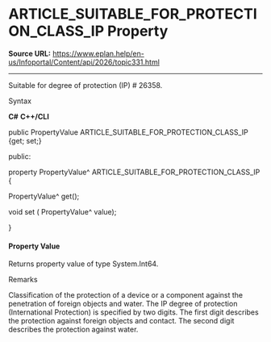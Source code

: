 # ARTICLE_SUITABLE_FOR_PROTECTION_CLASS_IP Property

**Source URL:** https://www.eplan.help/en-us/Infoportal/Content/api/2026/topic331.html

---

Suitable for degree of protection (IP) # 26358.

Syntax

**C#**
**C++/CLI**


public PropertyValue ARTICLE_SUITABLE_FOR_PROTECTION_CLASS_IP {get; set;}

public:

property PropertyValue^ ARTICLE_SUITABLE_FOR_PROTECTION_CLASS_IP {

   PropertyValue^ get();

   void set (    PropertyValue^ value);

}


#### Property Value

Returns property value of type System.Int64.

Remarks

Classification of the protection of a device or a component against the penetration of foreign objects and water. The IP degree of protection (International Protection) is specified by two digits. The first digit describes the protection against foreign objects and contact. The second digit describes the protection against water.
